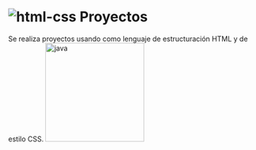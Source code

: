 <h1> <img src="https://skillicons.dev/icons?i=html,css" alt="html-css"><b> Proyectos</b> </h1>
Se realiza proyectos usando como lenguaje de estructuración HTML y de estilo CSS.

<img src="https://i.giphy.com/media/v1.Y2lkPTc5MGI3NjExempjZTV0c2trZzd3MHc3M2p2NnRmMTcweWV1eTh1Y3owa3cwaDlxciZlcD12MV9pbnRlcm5hbF9naWZfYnlfaWQmY3Q9cw/YOqZF2wH00Pr3rye73/giphy.gif" alt="java" width="200px">

